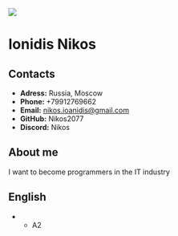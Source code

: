 ![](/rsschool-cv/photo.jpg.jpg)
# Ionidis Nikos
## Contacts
* **Adress:** Russia, Moscow
* **Phone:** +79912769662
* **Email:** nikos.ioanidis@gmail.com
* **GitHub:** Nikos2077
* **Discord:** Nikos
## About me
I want to become programmers in the IT industry
## English 
+ - A2